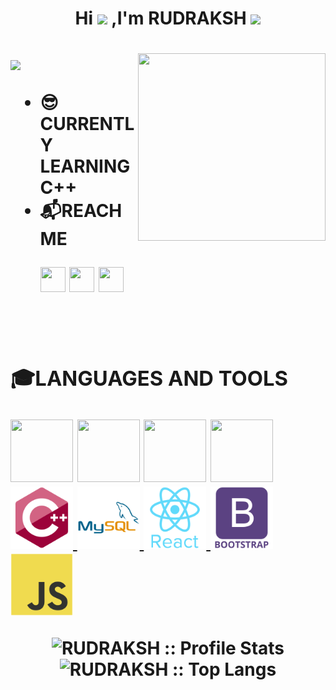 <h1  align="center">Hi <img src="https://media.giphy.com/media/USUIWSteF8DJoc5Snd/giphy.gif?cid=ecf05e475pka5ni8jfdhmyqe5xqbppko8jrobleepog8hx46&rid=giphy.gif&ct=g" width="50"/> ,I'm RUDRAKSH <img src="https://media.giphy.com/media/gM5qFksULw54NMWyry/giphy.gif?cid=ecf05e47btpm8553mp66fzg4g1i1grc5qbl09ndx849jdirg&rid=giphy.gif&ct=s" width="50"/><h1>

<img src="https://readme-typing-svg.herokuapp.com?font=Robot-Bold&size=30&color=fff&center=true&vCenter=true&width=900&height=110&lines=Passionate+Developer;Competetive+Programmer" />

         
<img height="300px" width="300px" align="right" src="https://media.giphy.com/media/3oKIPnAiaMCws8nOsE/giphy.gif?cid=ecf05e47t8l91la9v922wad29rzs74qv8s8yak7fhz1z1l04&rid=giphy.gif&ct=g" />
 

- 😎CURRENTLY LEARNING C++
- 📬**REACH ME**
        <p><a href="https://www.instagram.com/rudrakshgupta20/"><img height="40px" width="40px" src="https://user-images.githubusercontent.com/69029697/131078588-3806b08d-d62f-4e80-98bb-a5e7d249b955.png" /></a> <a href="https://www.linkedin.com/in/rudraksh-gupta-20/"><img height="40px" width="40px" src="https://user-images.githubusercontent.com/69029697/131113060-5a2d01ef-0b26-44a5-8cfc-b0ab515deec8.png" /></a>    <a href="https://www.facebook.com/profile.php?id=100009410175942"><img  height="40px" width="40px" src="https://user-images.githubusercontent.com/69029697/131114479-3fd7f8d3-ba94-4441-a134-72dee3ff6287.png" /></a></p>

<br />
<div>
<h3> 🎓LANGUAGES AND TOOLS </h3>


<p align="left">
<img height="100px" width="100px" src="https://user-images.githubusercontent.com/69029697/131077154-3efc60e2-d668-4fcb-a9ab-5e6670ce8fed.png" />
<img height="100px" width="100px" src="https://user-images.githubusercontent.com/69029697/131077544-ac5d5c5a-5ac8-43b0-9a74-2f63def1bdec.png" />
<img height="100px" width="100px" src="https://user-images.githubusercontent.com/69029697/131077695-7ccaefca-b5da-413b-8f78-148dc172a435.png" />
<img height="100px" width="100px" src="https://user-images.githubusercontent.com/69029697/131078021-45d96d50-f841-457d-a86f-7f5f1b62258a.png" />
<a href="https://www.w3schools.com/cpp/" target="_blank"> <img src="https://raw.githubusercontent.com/devicons/devicon/master/icons/cplusplus/cplusplus-original.svg" alt="cplusplus" width="100" height="100"/> </a>
<a href="https://www.mysql.com/" target="_blank"> <img src="https://raw.githubusercontent.com/devicons/devicon/master/icons/mysql/mysql-original-wordmark.svg" alt="mysql" width="100" height="100"/> </a>
<a href="https://reactjs.org/" target="_blank"> <img src="https://raw.githubusercontent.com/devicons/devicon/master/icons/react/react-original-wordmark.svg" alt="react" width="100" height="100"/> </a>
<a href="https://getbootstrap.com" target="_blank"><img src="https://raw.githubusercontent.com/devicons/devicon/master/icons/bootstrap/bootstrap-plain-wordmark.svg" alt="bootstrap" width="100" height="100"/></a>
<a href="https://developer.mozilla.org/en-US/docs/Web/JavaScript" target="_blank"> <img src="https://raw.githubusercontent.com/devicons/devicon/master/icons/javascript/javascript-original.svg" alt="javascript" width="100" height="100"/> </a>
</p>
         </div>         

<p align="center">
  <img height="180em" src="https://github-readme-stats.vercel.app/api?username=rudrakshh&theme=tokyonight&show_icons=true&hide_border=true&count_private=true" alt="RUDRAKSH :: Profile Stats" />
  <img height="180em" src="https://github-readme-stats.vercel.app/api/top-langs/?username=rudrakshh&langs_count=8&theme=tokyonight&layout=compact&hide_border=true" alt="RUDRAKSH :: Top Langs" />
</p>


